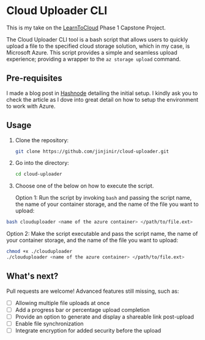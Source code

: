 # Cloud Uploader CLI
This is my take on the [LearnToCloud](https://learntocloud.guide/) Phase 1 Capstone Project. 

The Cloud Uploader CLI tool is a bash script that allows users to quickly upload a file to the specified cloud storage solution, which in my case, is Microsoft Azure. This script provides a simple and seamless upload experience; providing a wrapper to the `az storage upload` command.

## Pre-requisites
I made a blog post in [Hashnode](https://darylgalvez.hashnode.dev/learntocloud-phase-1-capstone-project-clouduploader-cli) detailing the initial setup. I kindly ask you to check the article as I dove into great detail on how to setup the environment to work with Azure.

## Usage
1. Clone the repository:
   ```bash
   git clone https://github.com/jinjinir/cloud-uploader.git
   ```
2. Go into the directory:
   ```bash
   cd cloud-uploader
   ```
3. Choose one of the below on how to execute the script.

   Option 1: Run the script by invoking `bash` and passing the script name, the name of your container storage, and the name of the file you want to upload:
  ```bash
  bash clouduploader <name of the azure container> </path/to/file.ext>
  ```
  Option 2: Make the script executable and pass the script name, the name of your container storage, and the name of the file you want to upload:
  ```bash
chmod +x ./clouduploader
./clouduploader <name of the azure container> </path/to/file.ext>
```

## What's next?
Pull requests are welcome! Advanced features still missing, such as:
- [ ] Allowing multiple file uploads at once
- [ ] Add a progress bar or percentage upload completion
- [ ] Provide an option to generate and display a shareable link post-upload
- [ ] Enable file synchronization
- [ ] Integrate encryption for added security before the upload
